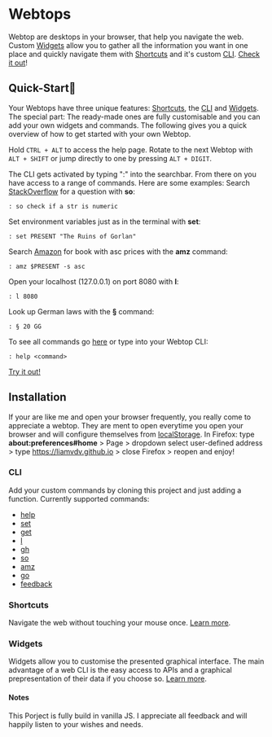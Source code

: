 # Webtops
Webtop are desktops in your browser, that help you navigate the web.
Custom [Widgets](#Widgets) allow you to gather all the information you want in one place and
quickly navigate them with [Shortcuts](#Shortcuts) and it's custom [CLI](#CLI).
[Check it out](https://liamvdv.github.io)!

## Quick-Start🚀
Your Webtops have three unique features: [Shortcuts](docs/shortcuts.md), the [CLI](docs/cli.md) and [Widgets](docs/widgets.md). The special part: The ready-made ones are fully customisable and you can add your own widgets and commands.
The following gives you a quick overview of how to get started with your own Webtop.

Hold `CTRL + ALT` to access the help page.
Rotate to the next Webtop with `ALT + SHIFT` or jump directly to one by pressing `ALT + DIGIT`.

The CLI gets activated by typing ":" into the searchbar.
From there on you have access to a range of commands. Here are some examples:
Search [StackOverflow](https://stackoverflow.com/) for a question with **so**:
```
: so check if a str is numeric
```
Set environment variables just as in the terminal with **set**:
```
: set PRESENT "The Ruins of Gorlan"
``` 
Search [Amazon](https://amazon.com/) for book with asc prices with the **amz** command:
```
: amz $PRESENT -s asc
```
Open your localhost (127.0.0.1) on port 8080 with **l**:
```
: l 8080
```
Look up German laws with the **§** command:
```
: § 20 GG
```
To see all commands go [here](docs/cli.md) or type into your Webtop CLI:
```
: help <command>
```
[Try it out!](https://liamvdv.github.io)

## Installation
If your are like me and open your browser frequently, you really come to appreciate a webtop. They are ment to open everytime you open your browser and will configure themselves from [localStorage](https://developer.mozilla.org/en-US/docs/Web/API/Window/localStorage).
In Firefox: type __about:preferences#home__ > Page > dropdown select user-defined address > type https://liamvdv.github.io > close Firefox > reopen and enjoy!

### CLI
Add your custom commands by cloning this project and just adding a function.
Currently supported commands:

- [help](docs/cli.md#help)
- [set](docs/cli.md#set)
- [get](docs/cli.md#get)
- [l](docs/cli.md#l)
- [gh](docs/cli.md#gh)
- [so](docs/cli.md#so)
- [amz](docs/cli.md#amz)
- [go](docs/cli.md#go)
- [feedback](docs/cli.md#feedback)


### Shortcuts
Navigate the web without touching your mouse once. [Learn more](docs/shortcuts.md).

### Widgets
Widgets allow you to customise the presented graphical interface. The main advantage of a web CLI is the easy access to APIs and a graphical prepresentation of their data if you choose so. [Learn more](docs/widgets.md).  


#### Notes
This Porject is fully build in vanilla JS. I appreciate all feedback and will happily listen to your wishes and needs. 